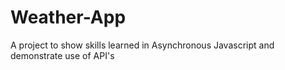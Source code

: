 # Weather-App
A project to show skills learned in Asynchronous Javascript and demonstrate use of API's
